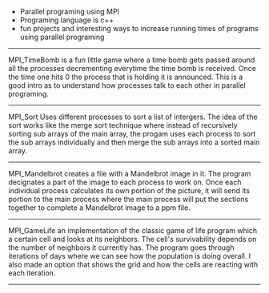 - Parallel programing using MPI
- Programing language is c++
- fun projects and interesting ways to 
  increase running times of programs
  using parallel programing

**************************************************************

MPI_TimeBomb is a fun little game where a time bomb gets passed
around all the processes decrementing everytime the time bomb 
is received. Once the time one hits 0 the process that is holding
it is announced. This is a good intro as to understand how 
processes talk to each other in parallel programing.

***************************************************************

MPI_Sort Uses different processes to sort a list of intergers.
The idea of the sort works like the merge sort technique where
instead of recursively sorting sub arrays of the main array, the 
progam uses each process to sort the sub arrays individually and
then merge the sub arrays into a sorted main array.

****************************************************************

MPI_Mandelbrot creates a file with a Mandelbrot image in it.
The program decignates a part of the image to each process to 
work on. Once each individual process calculates its own portion
of the picture, it will send its portion to the main process 
where the main process will put the sections together to complete
a Mandelbrot image to a ppm file.

******************************************************************

MPI_GameLife an implementation of the classic game of life program
which a certain cell and looks at its neighbors. The cell's 
survivability depends on the number of neighbors it currently
has. The program goes through iterations of days where we can 
see how the population is doing overall. I also made an option
that shows the grid and how the cells are reacting with each 
iteration.

******************************************************************
